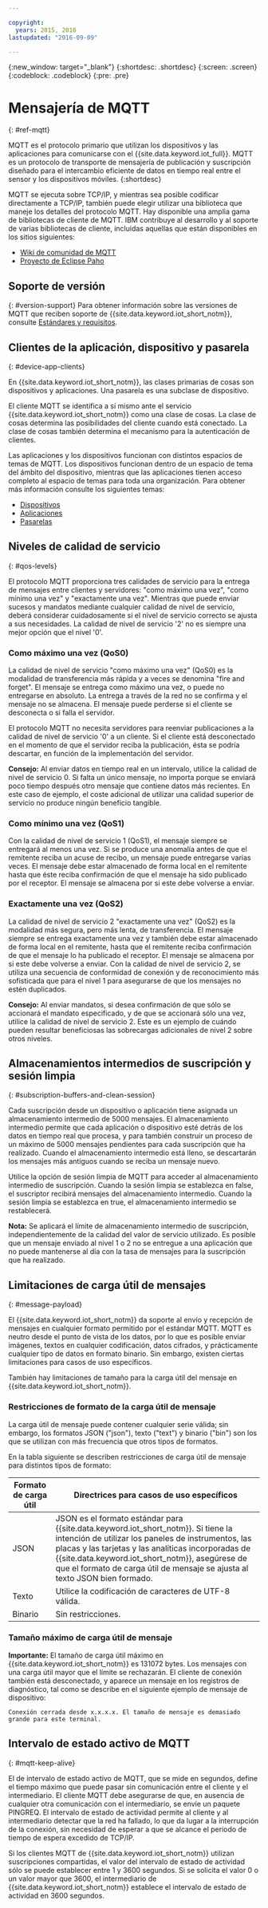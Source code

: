 ```yaml
---

copyright:
  years: 2015, 2016
lastupdated: "2016-09-09"

---
```


{:new_window: target="\_blank"}
{:shortdesc: .shortdesc}
{:screen: .screen}
{:codeblock: .codeblock}
{:pre: .pre}

# Mensajería de MQTT
{: #ref-mqtt}

MQTT es el protocolo primario que utilizan los dispositivos y las aplicaciones para comunicarse con el {{site.data.keyword.iot_full}}. MQTT es un protocolo de transporte de mensajería de publicación y suscripción diseñado para el intercambio eficiente de datos en tiempo real entre el sensor y los dispositivos móviles.
{:shortdesc}

MQTT se ejecuta sobre TCP/IP, y mientras sea posible codificar directamente a TCP/IP, también puede elegir utilizar una biblioteca que maneje los detalles del protocolo MQTT. Hay disponible una amplia gama de bibliotecas de cliente de MQTT. IBM contribuye al desarrollo y al soporte de varias bibliotecas de cliente, incluidas aquellas que están disponibles en los sitios siguientes:

- [Wiki de comunidad de MQTT](https://github.com/mqtt/mqtt.github.io/wiki)
- [Proyecto de Eclipse Paho](http://eclipse.org/paho/)

## Soporte de versión
{: #version-support}
Para obtener información sobre las versiones de MQTT que reciben soporte de {{site.data.keyword.iot_short_notm}}, consulte [Estándares y requisitos](../standards_and_requirements.html#mqtt).

## Clientes de la aplicación, dispositivo y pasarela
{: #device-app-clients}

En {{site.data.keyword.iot_short_notm}}, las clases primarias de cosas son dispositivos y aplicaciones. Una pasarela es una subclase de dispositivo.

El cliente MQTT se identifica a sí mismo ante el servicio {{site.data.keyword.iot_short_notm}} como una clase de cosas. La clase de cosas determina las posibilidades del cliente cuando está conectado. La clase de cosas también determina el mecanismo para la autenticación de clientes.

Las aplicaciones y los dispositivos funcionan con distintos espacios de temas de MQTT. Los dispositivos funcionan dentro de un espacio de tema del ámbito del dispositivo, mientras que las aplicaciones tienen acceso completo al espacio de temas para toda una organización. Para obtener más información consulte los siguientes temas:

- [Dispositivos](../../devices/mqtt.html)
- [Aplicaciones](../../applications/mqtt.html)
- [Pasarelas](../../gateways/mqtt.html)

## Niveles de calidad de servicio
{: #qos-levels}

El protocolo MQTT proporciona tres calidades de servicio para la entrega de mensajes entre clientes y servidores: "como máximo una vez", "como mínimo una vez" y "exactamente una vez".
Mientras que puede enviar sucesos y mandatos mediante cualquier calidad de nivel de servicio, deberá considerar cuidadosamente si el nivel de servicio correcto se ajusta a sus necesidades. La calidad de nivel de servicio '2' no es siempre una mejor opción que el nivel '0'. 

### Como máximo una vez (QoS0)

La calidad de nivel de servicio "como máximo una vez" (QoS0) es la modalidad de transferencia más rápida y a veces se denomina "fire and forget". El mensaje se entrega como máximo una vez, o puede no entregarse en absoluto. La entrega a través de la red no se confirma y el mensaje no se almacena. El mensaje puede perderse si el cliente se desconecta o si falla el servidor.

El protocolo MQTT no necesita servidores para reenviar publicaciones a la calidad de nivel de servicio '0' a un cliente. Si el cliente está desconectado en el momento de que el servidor reciba la publicación, ésta se podría descartar, en función de la implementación del servidor.

**Consejo:** Al enviar datos en tiempo real en un intervalo, utilice la calidad de nivel de servicio 0. Si falta un único mensaje, no importa porque se enviará poco tiempo después otro mensaje que contiene datos más recientes. En este caso de ejemplo, el coste adicional de utilizar una calidad superior de servicio no produce ningún beneficio tangible.

### Como mínimo una vez (QoS1)

Con la calidad de nivel de servicio 1 (QoS1), el mensaje siempre se entregará al menos una vez. Si se produce una anomalía antes de que el remitente reciba un acuse de recibo, un mensaje puede entregarse varias veces. El mensaje debe estar almacenado de forma local en el remitente hasta que éste reciba confirmación de que el mensaje ha sido publicado por el receptor. El mensaje se almacena por si este debe volverse a enviar.

### Exactamente una vez (QoS2)

La calidad de nivel de servicio 2 "exactamente una vez" (QoS2) es la modalidad más segura, pero más lenta, de transferencia. El mensaje siempre se entrega exactamente una vez y también debe estar almacenado de forma local en el remitente, hasta que el remitente reciba confirmación de que el mensaje lo ha publicado el receptor. El mensaje se almacena por si este debe volverse a enviar. Con la calidad de nivel de servicio 2, se utiliza una secuencia de conformidad de conexión y de reconocimiento más sofisticada que para el nivel 1 para asegurarse de que los mensajes no estén duplicados.

**Consejo:** Al enviar mandatos, si desea confirmación de que sólo se accionará el mandato especificado, y de que se accionará sólo una vez, utilice la calidad de nivel de servicio 2. Este es un ejemplo de cuándo pueden resultar beneficiosas las sobrecargas adicionales de nivel 2 sobre otros niveles.

## Almacenamientos intermedios de suscripción y sesión limpia
{: #subscription-buffers-and-clean-session}

Cada suscripción desde un dispositivo o aplicación tiene asignada un almacenamiento intermedio de 5000 mensajes.  El almacenamiento intermedio permite que cada aplicación o dispositivo esté detrás de los datos en tiempo real que procesa, y para también construir un proceso de un máximo de 5000 mensajes pendientes para cada suscripción que ha realizado. Cuando el almacenamiento intermedio está lleno, se descartarán los mensajes más antiguos cuando se reciba un mensaje nuevo.

Utilice la opción de sesión limpia de MQTT para acceder al almacenamiento intermedio de suscripción. Cuando la sesión limpia se establezca en false, el suscriptor recibirá mensajes del almacenamiento intermedio. Cuando la sesión limpia se establezca en true, el almacenamiento intermedio se restablecerá.

**Nota:** Se aplicará el límite de almacenamiento intermedio de suscripción, independientemente de la calidad del valor de servicio utilizado. Es posible que un mensaje enviado al nivel 1 o 2 no se entregue a una aplicación que no puede mantenerse al día con la tasa de mensajes para la suscripción que ha realizado.

## Limitaciones de carga útil de mensajes
{: #message-payload}

El {{site.data.keyword.iot_short_notm}} da soporte al envío y recepción de mensajes en cualquier formato permitido por el estándar MQTT. MQTT es neutro desde el punto de vista de los datos, por lo que es posible enviar imágenes, textos en cualquier codificación, datos cifrados, y prácticamente cualquier tipo de datos en formato binario. Sin embargo, existen ciertas limitaciones para casos de uso específicos.   

También hay limitaciones de tamaño para la carga útil del mensaje en {{site.data.keyword.iot_short_notm}}.

### Restricciones de formato de la carga útil de mensaje

La carga útil de mensaje puede contener cualquier serie válida; sin embargo, los formatos JSON ("json"), texto ("text") y binario ("bin") son los que se utilizan con más frecuencia que otros tipos de formatos.

En la tabla siguiente se describen restricciones de carga útil de mensaje para distintos tipos de formato:

Formato de carga útil  | Directrices para casos de uso específicos
--------- | ----------  
JSON | JSON es el formato estándar para {{site.data.keyword.iot_short_notm}}. Si tiene la intención de utilizar los paneles de instrumentos, las placas y las tarjetas y las analíticas incorporadas de {{site.data.keyword.iot_short_notm}}, asegúrese de que el formato de carga útil de mensaje se ajusta al texto JSON bien formado.
Texto | Utilice la codificación de caracteres de UTF-8 válida.
Binario | Sin restricciones.


### Tamaño máximo de carga útil de mensaje

**Importante:** El tamaño de carga útil máximo en {{site.data.keyword.iot_short_notm}} es 131072 bytes. Los mensajes con una carga útil mayor que el límite se rechazarán. El cliente de conexión también está desconectado, y aparece un mensaje en los registros de diagnóstico, tal como se describe en el siguiente ejemplo de mensaje de dispositivo:

`Conexión cerrada desde x.x.x.x. El tamaño de mensaje es demasiado grande para este terminal.`

## Intervalo de estado activo de MQTT
{: #mqtt-keep-alive}

El de intervalo de estado activo de MQTT, que se mide en segundos, define el tiempo máximo que puede pasar sin comunicación entre el cliente y el intermediario. El cliente MQTT debe asegurarse de que, en ausencia de cualquier otra comunicación con el intermediario, se envíe un paquete PINGREQ. El intervalo de estado de actividad permite al cliente y al intermediario detectar que la red ha fallado, lo que da lugar a la interrupción de la conexión, sin necesidad de esperar a que se alcance el periodo de tiempo de espera excedido de TCP/IP. 

Si los clientes MQTT de {{site.data.keyword.iot_short_notm}} utilizan suscripciones compartidas, el valor del intervalo de estado de actividad sólo se puede establecer entre 1 y 3600 segundos. Si se solicita el valor 0 o un valor mayor que 3600, el intermediario de {{site.data.keyword.iot_short_notm}} establece el intervalo de estado de actividad en 3600 segundos. 
